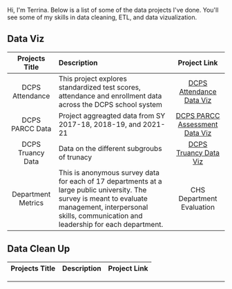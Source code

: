 Hi, I'm Terrina. Below is a list of some of the data projects I've done. You'll see some of my skills in data cleaning, ETL, and data vizualization. 


## **Data Viz**

|Projects Title| Description | Project Link
| :---:       |    :----  |          :---: |
| DCPS Attendance | This  project explores standardized test scores, attendance and enrollment data across the DCPS school system | [DCPS Attendance Data Viz](https://public.tableau.com/views/DCPS2021-22Enrollment/DCPSSY2021-22EnrollmentData?:language=en-US&:display_count=n&:origin=viz_share_link)  |
| DCPS PARCC Data | Project aggreagted data from SY 2017-18, 2018-19, and 2021-21 | [DCPS PARCC Assessment Data Viz](https://public.tableau.com/views/PARCCdata/Dashboard1?:language=en-US&:display_count=n&:origin=viz_share_link) |
|DCPS Truancy Data | Data on the different subgroubs of trunacy | [DCPS Truancy Data Viz](https://public.tableau.com/views/PARCCassessment/Dashboard1?:language=en-US&:display_count=n&:origin=viz_share_link)
| Department Metrics| This is anonymous survey data for each of 17 departments at a large public university. The survey is meant to evaluate management, interpersonal skills, communication and leadership for each department.         | CHS Department Evaluation    |

## **Data Clean Up**
|Projects Title| Description | Project Link
| :---:       |    :----  |          :---: |



---







